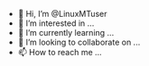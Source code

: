 - 👋 Hi, I’m @LinuxMTuser
- 👀 I’m interested in ...
- 🌱 I’m currently learning ...
- 💞️ I’m looking to collaborate on ...
- 📫 How to reach me ...

<!---
LinuxMTuser/LinuxMTuser is a ✨ special ✨ repository because its `README.md` (this file) appears on your GitHub profile.
You can click the Preview link to take a look at your changes.
--->
